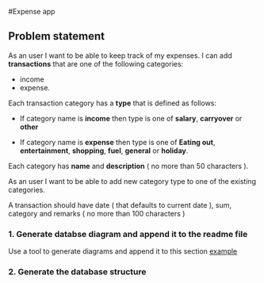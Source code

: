 #Expense app

## Problem statement

As an user I want to be able to keep track of my expenses. I can add **transactions** that are 
one of the following categories:
  - income 
  - expense. 
  
 Each transaction category has a **type** that is defined as follows:
  - If category name is **income** then type is one of **salary**, **carryover** or **other**
  
  - If category name is **expense** then type is one of **Eating out**, **entertainment**, 
  **shopping**, **fuel**, **general** or **holiday**.
 
 Each category has **name** and **description** ( no more than 50 characters ).
 
 As an user I want to be able to add new category type to one of the existing categories.
 
 A transaction should have date ( that defaults to current date ), sum, category 
 and remarks ( no more than 100 characters )

### 1. Generate databse diagram and append it to the readme file

Use a tool to generate diagrams and append it to this section 
[example](https://sqldbm.com/Home/)

### 2. Generate the database structure
